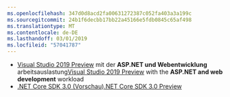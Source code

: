```yaml
---
ms.openlocfilehash: 347d0d8acd2fa00631272387c052fa403a3a199c
ms.sourcegitcommit: 24b1f6decbb17bb22a45166e5fdb0845c65af498
ms.translationtype: MT
ms.contentlocale: de-DE
ms.lasthandoff: 03/01/2019
ms.locfileid: "57041787"
---
```

* <span data-ttu-id="58f73-101">[Visual Studio 2019 Preview](https://visualstudio.microsoft.com/vs/preview/) mit der **ASP.NET und Webentwicklung** arbeitsauslastung</span><span class="sxs-lookup"><span data-stu-id="58f73-101">[Visual Studio 2019 Preview](https://visualstudio.microsoft.com/vs/preview/) with the **ASP.NET and web development** workload</span></span>
* [<span data-ttu-id="58f73-102">.NET Core SDK 3.0 (Vorschau)</span><span class="sxs-lookup"><span data-stu-id="58f73-102">.NET Core SDK 3.0 Preview</span></span>](https://dotnet.microsoft.com/download/dotnet-core/3.0)
